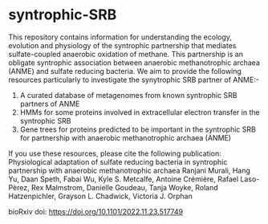 # syntrophic-SRB
This repository contains information for understanding the ecology, evolution and physiology of the syntrophic partnership that mediates
sulfate-coupled anaerobic oxidation of methane. This partnership is an obligate syntrophic association between anaerobic methanotrophic
archaea (ANME) and sulfate reducing bacteria. We aim to provide the following resources particularly to investigate the synytrophic SRB
partner of ANME:-

1. A curated database of metagenomes from known syntrophic SRB partners of ANME
2. HMMs for some proteins involved in extracellular electron transfer in the syntrophic SRB
3. Gene trees for proteins predicted to be important in the syntrophic SRB for partnership with anaerobic methanotrophic archaea (ANME)

If you use these resources, please cite the following publication:
Physiological adaptation of sulfate reducing bacteria in syntrophic partnership with anaerobic methanotrophic archaea
Ranjani Murali, Hang Yu, Daan Speth, Fabai Wu, Kyle S. Metcalfe, Antoine Crémière, Rafael Laso-Pèrez, Rex Malmstrom, Danielle Goudeau, 
Tanja Woyke, Roland Hatzenpichler, Grayson L. Chadwick, Victoria J. Orphan

bioRxiv doi: https://doi.org/10.1101/2022.11.23.517749

